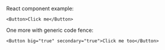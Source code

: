 React component example:

    <Button>Click me</Button>

One more with generic code fence:

```
<Button big="true" secondary="true">Click me too</Button>
```
